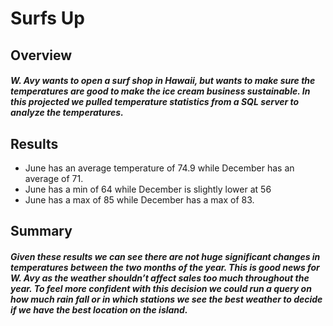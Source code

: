 # Surfs Up 

## Overview 

##### W. Avy wants to open a surf shop in Hawaii, but wants to make sure the temperatures are good to make the ice cream business sustainable. In this projected we pulled temperature statistics from a SQL server to analyze the temperatures. 

## Results

* June has an average temperature of 74.9 while December has an average of 71. 
* June has a min of 64 while December is slightly lower at 56
* June has a max of 85 while December has a max of 83. 


## Summary 

##### Given these results we can see there are not huge significant changes in temperatures between the two months of the year. This is good news for W. Avy as the weather shouldn’t affect sales too much throughout the year. To feel more confident with this decision we could run a query on how much rain fall or in which stations we see the best weather to decide if we have the best location on the island. 